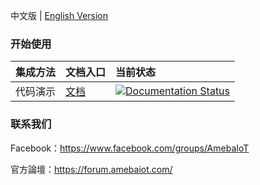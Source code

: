 中文版 | [English Version](./README_en.md)


### 开始使用

|集成方法|文档入口|当前状态|
|:----|:-----|:-----|
|代码演示|[文档](https://readthedocs-demo-zh.readthedocs.io/zh_CN/latest/)|[![Documentation Status](https://readthedocs.org/projects/code-blocks/badge/?version=latest)](https://readthedocs.org/projects/readthedocs-demo-zh/)|


### 联系我们

Facebook：https://www.facebook.com/groups/AmebaIoT

官方論壇：https://forum.amebaiot.com/ 
